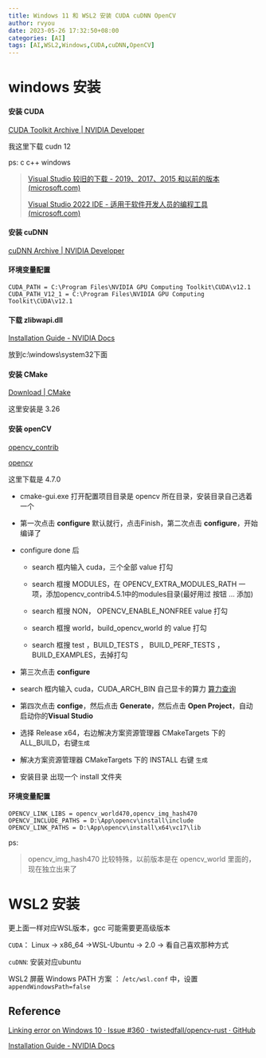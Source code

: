 ```yaml
---
title: Windows 11 和 WSL2 安装 CUDA cuDNN OpenCV
author: rvyou
date: 2023-05-26 17:32:50+08:00
categories: [AI]
tags: [AI,WSL2,Windows,CUDA,cuDNN,OpenCV]
---
```


# windows 安装

#### 安装 CUDA

[CUDA Toolkit Archive | NVIDIA Developer](https://developer.nvidia.com/cuda-toolkit-archive)

 我这里下载 cudn 12

ps: c c++ windows

> [Visual Studio 较旧的下载 - 2019、2017、2015 和以前的版本 (microsoft.com)](https://visualstudio.microsoft.com/zh-hans/vs/older-downloads/)
> 
> [Visual Studio 2022 IDE - 适用于软件开发人员的编程工具 (microsoft.com)](https://visualstudio.microsoft.com/zh-hans/vs/)

#### 安装 cuDNN

[cuDNN Archive | NVIDIA Developer](https://developer.nvidia.com/rdp/cudnn-archive)

#### 环境变量配置

```
CUDA_PATH = C:\Program Files\NVIDIA GPU Computing Toolkit\CUDA\v12.1
CUDA_PATH_V12_1 = C:\Program Files\NVIDIA GPU Computing Toolkit\CUDA\v12.1
```

#### 下载 zlibwapi.dll

[Installation Guide - NVIDIA Docs](https://docs.nvidia.com/deeplearning/cudnn/install-guide/index.html#install-zlib-windows)

放到c:\windows\system32下面

#### 安装 CMake

[Download | CMake](https://cmake.org/download/)

这里安装是 3.26

#### 安装 openCV

[opencv_contrib](https://github.com/opencv/opencv_contrib/tags)

[opencv](https://github.com/opencv/opencv/releases)

这里下载是 4.7.0

- cmake-gui.exe 打开配置项目目录是 opencv 所在目录，安装目录自己选着一个

- 第一次点击 **configure**  默认就行，点击Finish，第二次点击 **configure**，开始编译了

- configure done 后
  
  - search 框内输入 cuda，三个全部 value 打勾  
  
  - search 框搜 MODULES，在 OPENCV_EXTRA_MODULES_RATH 一项，添加opencv_contrib4.5.1中的modules目录(最好用过 按钮 ... 添加)  
  
  - search 框搜 NON， OPENCV_ENABLE_NONFREE value 打勾  
  
  - search 框搜 world，build_opencv_world 的 value 打勾  
  
  - search 框搜 test ，BUILD_TESTS ， BUILD_PERF_TESTS ，BUILD_EXAMPLES，去掉打勾

- 第三次点击 **configure**

- search 框内输入 cuda，CUDA_ARCH_BIN 自己显卡的算力 [算力查询](https://developer.nvidia.com/cuda-gpus) 

- 第四次点击 **confige**，然后点击 **Generate**，然后点击 **Open Project**，自动启动你的**Visual Studio**

- 选择 Release x64，右边解决方案资源管理器 CMakeTargets 下的 ALL_BUILD，右键`生成`

- 解决方案资源管理器  CMakeTargets 下的 INSTALL 右键  `生成` 

- 安装目录 出现一个 install 文件夹

#### 环境变量配置

```
OPENCV_LINK_LIBS = opencv_world470,opencv_img_hash470
OPENCV_INCLUDE_PATHS = D:\App\opencv\install\include
OPENCV_LINK_PATHS = D:\App\opencv\install\x64\vc17\lib
```

ps:

> opencv_img_hash470 比较特殊，以前版本是在 opencv_world 里面的，现在独立出来了

# WSL2 安装

更上面一样对应WSL版本，gcc 可能需要更高级版本

`CUDA`： Linux -> x86_64 ->WSL-Ubuntu -> 2.0 -> 看自己喜欢那种方式

`cuDNN`: 安装对应ubuntu

WSL2 屏蔽 Windows PATH 方案 ： /`etc/wsl.conf` 中，设置`appendWindowsPath=false`

## Reference

[Linking error on Windows 10 · Issue #360 · twistedfall/opencv-rust · GitHub](https://github.com/twistedfall/opencv-rust/issues/360)

[Installation Guide - NVIDIA Docs](https://docs.nvidia.com/deeplearning/cudnn/install-guide/index.html)
